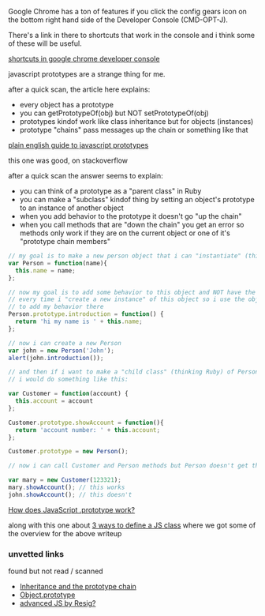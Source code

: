 Google Chrome has a ton of features if you click the config gears icon on 
the bottom right hand side of the Developer Console (CMD-OPT-J).

There's a link in there to shortcuts that work in the console and i think
some of these will be useful.  

[shortcuts in google chrome developer console](https://developers.google.com/chrome-developer-tools/docs/shortcuts)


javascript prototypes are a strange thing for me.  

after a quick scan, the article here explains:
- every object has a prototype
- you can getPrototypeOf(obj) but NOT setPrototypeOf(obj)
- prototypes kindof work like class inheritance but for objects (instances)
- prototype "chains" pass messages up the chain or something like that

[plain english guide to javascript prototypes](http://sporto.github.io/blog/2013/02/22/a-plain-english-guide-to-javascript-prototypes/)


this one was good, on stackoverflow

after a quick scan the answer seems to explain:
- you can think of a prototype as a "parent class" in Ruby
- you can make a "subclass" kindof thing by setting an object's prototype to an 
instance of another object
- when you add behavior to the prototype it doesn't go "up the chain"
- when you call methods that are "down the chain" you get an error so methods only
work if they are on the current object or one of it's "prototype chain members"

```javascript
// my goal is to make a new person object that i can "instantiate" (thinking Ruby here)
var Person = function(name){
  this.name = name;
};

// now my goal is to add some behavior to this object and NOT have the behavior "redefined"
// every time i "create a new instance" of this object so i use the object's prototype
// to add my behavior there
Person.prototype.introduction = function() {
  return 'hi my name is ' + this.name;
};

// now i can create a new Person
var john = new Person('John');
alert(john.introduction());

// and then if i want to make a "child class" (thinking Ruby) of Person called Customer
// i would do something like this:

var Customer = function(account) {
  this.account = account
};

Customer.prototype.showAccount = function(){
  return 'account number: ' + this.account;
};

Customer.prototype = new Person();

// now i can call Customer and Person methods but Person doesn't get the Customer methods

var mary = new Customer(123321);
mary.showAccount(); // this works
john.showAccount(); // this doesn't
```

[How does JavaScript .prototype work?](http://stackoverflow.com/a/4778408)

along with this one about [3 ways to define a JS class](http://www.phpied.com/3-ways-to-define-a-javascript-class/)
where we got some of the overview for the above writeup


### unvetted links

found but not read / scanned

- [Inheritance and the prototype chain](https://developer.mozilla.org/en-US/docs/Web/JavaScript/Guide/Inheritance_and_the_prototype_chain)
- [Object.prototype](https://developer.mozilla.org/en-US/docs/Web/JavaScript/Reference/Global_Objects/Object/prototype)
- [advanced JS by Resig?](http://ejohn.org/apps/learn/)

